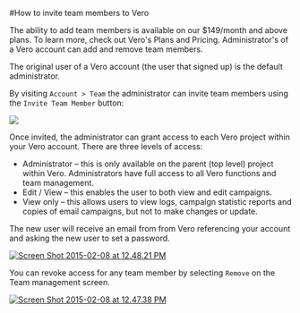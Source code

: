 #How to invite team members to Vero

The ability to add team members is available on our $149/month and above plans. To learn more, check out Vero's Plans and Pricing. Administrator's of a Vero account can add and remove team members.

The original user of a Vero account (the user that signed up) is the default administrator.

By visiting `Account > Team` the administrator can invite team members using the `Invite Team Member` button:

![](http://www.getvero.com/wp-content/uploads/2015/02/Screen-Shot-2015-02-08-at-12.44.08-PM.png)

Once invited, the administrator can grant access to each Vero project within your Vero account. There are three levels of access:

- Administrator – this is only available on the parent (top level) project within Vero. Administrators have full access to all Vero functions and team management.
- Edit / View – this enables the user to both view and edit campaigns.
- View only – this allows users to view logs, campaign statistic reports and copies of email campaigns, but not to make changes or update.

The new user will receive an email from from Vero referencing your account and asking the new user to set a password.

[![Screen Shot 2015-02-08 at 12.48.21 PM](https://www.getvero.com/wp-content/uploads/2015/02/Screen-Shot-2015-02-08-at-12.48.21-PM.png)](http://www.getvero.com/wp-content/uploads/2015/02/Screen-Shot-2015-02-08-at-12.48.21-PM.png)

You can revoke access for any team member by selecting `Remove` on the Team management screen.

[![Screen Shot 2015-02-08 at 12.47.38 PM](https://www.getvero.com/wp-content/uploads/2015/02/Screen-Shot-2015-02-08-at-12.47.38-PM.png)](http://www.getvero.com/wp-content/uploads/2015/02/Screen-Shot-2015-02-08-at-12.47.38-PM.png)